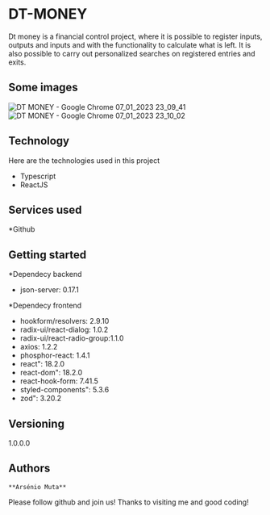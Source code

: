 # DT-MONEY

Dt money is a financial control project, where it is possible to register inputs, outputs and inputs and with the functionality to calculate what is left. It is also possible to carry out personalized searches on registered entries and exits.

## Some images
![DT MONEY - Google Chrome 07_01_2023 23_09_41](https://user-images.githubusercontent.com/89365650/211805331-a24a419f-8478-4a92-969e-118b10392478.png)
![DT MONEY - Google Chrome 07_01_2023 23_10_02](https://user-images.githubusercontent.com/89365650/211805391-eb1b6d5b-ac3d-48ed-9dc2-0c74608d1d2e.png)


## Technology

Here are the technologies used in this project

- Typescript
- ReactJS

## Services used

*Github

## Getting started

*Dependecy backend
  - json-server: 0.17.1
    
 *Dependecy frontend
   - hookform/resolvers: 2.9.10
   - radix-ui/react-dialog: 1.0.2
   - radix-ui/react-radio-group:1.1.0
   - axios: 1.2.2
   - phosphor-react: 1.4.1
   - react": 18.2.0
   - react-dom": 18.2.0
   - react-hook-form: 7.41.5
   - styled-components": 5.3.6
   - zod": 3.20.2
   
   ## Versioning
 
 1.0.0.0
 
 ## Authors
 
    **Arsénio Muta**
   
   Please follow github and join us! 
   Thanks to visiting me and good coding!
